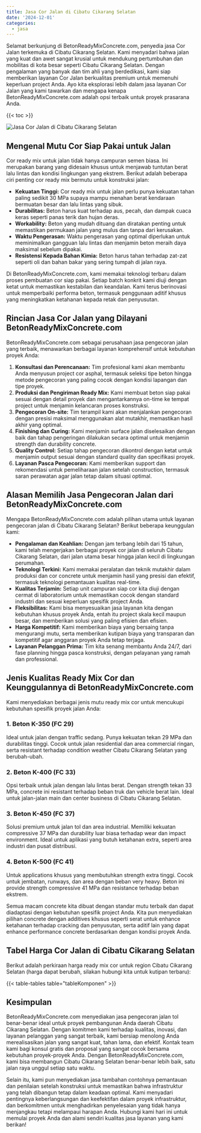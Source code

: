```yaml
---
title: Jasa Cor Jalan di Cibatu Cikarang Selatan
date: '2024-12-01'
categories:
  - jasa
---
```


Selamat berkunjung di BetonReadyMixConcrete.com, penyedia jasa Cor Jalan terkemuka di Cibatu Cikarang Selatan. Kami menyadari bahwa jalan yang kuat dan awet sangat krusial untuk mendukung pertumbuhan dan mobilitas di kota besar seperti Cibatu Cikarang Selatan. Dengan pengalaman yang banyak dan tim ahli yang berdedikasi, kami siap memberikan layanan Cor Jalan berkualitas premium untuk memenuhi keperluan project Anda. Ayo kita eksplorasi lebih dalam jasa layanan Cor Jalan yang kami tawarkan dan mengapa kenapa BetonReadyMixConcrete.com adalah opsi terbaik untuk proyek prasarana Anda.

{{< toc >}}

![Jasa Cor Jalan di Cibatu Cikarang Selatan](https://betoncor8.github.io/cor/harga-beton-readymix-concrete%20(12).png)

## Mengenal Mutu Cor Siap Pakai untuk Jalan

Cor ready mix untuk jalan tidak hanya campuran semen biasa. Ini merupakan barang yang didesain khusus untuk menjawab tuntutan berat lalu lintas dan kondisi lingkungan yang ekstrem. Berikut adalah beberapa ciri penting cor ready mix bermutu untuk konstruksi jalan:

- **Kekuatan Tinggi:** Cor ready mix untuk jalan perlu punya kekuatan tahan paling sedikit 30 MPa supaya mampu menahan berat kendaraan bermuatan besar dan lalu lintas yang sibuk.
- **Durabilitas:** Beton harus kuat terhadap aus, pecah, dan dampak cuaca keras seperti panas terik dan hujan deras.
- **Workability:** Beton yang mudah dituang dan diratakan penting untuk memastikan permukaan jalan yang mulus dan tanpa dari kerusakan.
- **Waktu Pengerasan:** Waktu pengerasan yang optimal diperlukan untuk meminimalkan gangguan lalu lintas dan menjamin beton meraih daya maksimal sebelum dipakai.
- **Resistensi Kepada Bahan Kimia:** Beton harus tahan terhadap zat-zat seperti oli dan bahan bakar yang sering tumpah di jalan raya.

Di BetonReadyMixConcrete.com, kami memakai teknologi terbaru dalam proses pembuatan cor siap pakai. Setiap batch konkrit kami diuji dengan ketat untuk memastikan kestabilan dan keandalan. Kami terus berinovasi untuk memperbaiki performa beton, termasuk penggunaan aditif khusus yang meningkatkan ketahanan kepada retak dan penyusutan.

## Rincian Jasa Cor Jalan yang Dilayani BetonReadyMixConcrete.com

BetonReadyMixConcrete.com sebagai perusahaan jasa pengecoran jalan yang terbaik, menawarkan berbagai layanan komprehensif untuk kebutuhan proyek Anda:

1. **Konsultasi dan Perencanaan:** Tim profesional kami akan membantu Anda menyusun project cor asphal, termasuk seleksi tipe beton hingga metode pengecoran yang paling cocok dengan kondisi lapangan dan tipe proyek.
2. **Produksi dan Pengiriman Ready Mix:** Kami membuat beton siap pakai sesuai dengan detail proyek dan mengantarkannya on-time ke tempat project untuk menjamin kelancaran proses konstruksi.
3. **Pengecoran On-site:** Tim terampil kami akan menjalankan pengecoran dengan presisi maksimal menggunakan alat mutakhir, memastikan hasil akhir yang optimal.
4. **Finishing dan Curing:** Kami menjamin surface jalan diselesaikan dengan baik dan tahap pengeringan dilakukan secara optimal untuk menjamin strength dan durability concrete.
5. **Quality Control:** Setiap tahap pengecoran dikontrol dengan ketat untuk menjamin output sesuai dengan standard quality dan specifikasi proyek.
6. **Layanan Pasca Pengecoran:** Kami memberikan support dan rekomendasi untuk pemeliharaan jalan setelah construction, termasuk saran perawatan agar jalan tetap dalam situasi optimal.

## Alasan Memilih Jasa Pengecoran Jalan dari BetonReadyMixConcrete.com

Mengapa BetonReadyMixConcrete.com adalah pilihan utama untuk layanan pengecoran jalan di Cibatu Cikarang Selatan? Berikut beberapa keunggulan kami:

- **Pengalaman dan Keahlian:** Dengan jam terbang lebih dari 15 tahun, kami telah mengerjakan berbagai proyek cor jalan di seluruh Cibatu Cikarang Selatan, dari jalan utama besar hingga jalan kecil di lingkungan perumahan.
- **Teknologi Terkini:** Kami memakai peralatan dan teknik mutakhir dalam produksi dan cor concrete untuk menjamin hasil yang presisi dan efektif, termasuk teknologi pemantauan kualitas real-time.
- **Kualitas Terjamin:** Setiap unit campuran siap cor kita diuji dengan cermat di laboratorium untuk memastikan cocok dengan standard industri dan sesuai keperluan spesifik project Anda.
- **Fleksibilitas:** Kami bisa menyesuaikan jasa layanan kita dengan kebutuhan khusus proyek Anda, entah itu project skala kecil maupun besar, dan memberikan solusi yang paling efisien dan efisien.
- **Harga Kompetitif:** Kami memberikan biaya yang bersaing tanpa mengurangi mutu, serta memberikan kutipan biaya yang transparan dan kompetitif agar anggaran proyek Anda tetap terjaga.
- **Layanan Pelanggan Prima:** Tim kita senang membantu Anda 24/7, dari fase planning hingga pasca konstruksi, dengan pelayanan yang ramah dan professional.

## Jenis Kualitas Ready Mix Cor dan Keunggulannya di BetonReadyMixConcrete.com

Kami menyediakan berbagai jenis mutu ready mix cor untuk mencukupi kebutuhan spesifik proyek jalan Anda:

### 1\. Beton K-350 (FC 29)

Ideal untuk jalan dengan traffic sedang. Punya kekuatan tekan 29 MPa dan durabilitas tinggi. Cocok untuk jalan residential dan area commercial ringan, serta resistant terhadap condition weather Cibatu Cikarang Selatan yang berubah-ubah.

### 2\. Beton K-400 (FC 33)

Opsi terbaik untuk jalan dengan lalu lintas berat. Dengan strength tekan 33 MPa, concrete ini resistant terhadap beban truk dan vehicle berat lain. Ideal untuk jalan-jalan main dan center business di Cibatu Cikarang Selatan.

### 3\. Beton K-450 (FC 37)

Solusi premium untuk jalan tol dan area industrial. Memiliki kekuatan compressive 37 MPa dan durability luar biasa terhadap wear dan impact environment. Ideal untuk aplikasi yang butuh ketahanan extra, seperti area industri dan pusat distribusi.

### 4\. Beton K-500 (FC 41)

Untuk applications khusus yang membutuhkan strength extra tinggi. Cocok untuk jembatan, runways, dan area dengan beban very heavy. Beton ini provide strength compressive 41 MPa dan resistance terhadap beban ekstrem.

Semua macam concrete kita dibuat dengan standar mutu terbaik dan dapat diadaptasi dengan kebutuhan spesifik project Anda. Kita pun menyediakan pilihan concrete dengan additives khusus seperti serat untuk enhance ketahanan terhadap cracking dan penyusutan, serta aditif lain yang dapat enhance performance concrete berdasarkan dengan kondisi proyek Anda.

## Tabel Harga Cor Jalan di Cibatu Cikarang Selatan

Berikut adalah perkiraan harga ready mix cor untuk region Cibatu Cikarang Selatan (harga dapat berubah, silakan hubungi kita untuk kutipan terbaru):

{{< table-tables table="tableKomponen" >}}

## Kesimpulan

BetonReadyMixConcrete.com menyediakan jasa pengecoran jalan tol benar-benar ideal untuk proyek pembangunan Anda daerah Cibatu Cikarang Selatan. Dengan komitmen kami terhadap kualitas, inovasi, dan layanan pelanggan yang sangat terbaik, kami bersiap menolong Anda merealisasikan jalan yang sangat kuat, tahan lama, dan efektif. Kontak team kami bagi konsul gratis dan proposal yang sangat cocok bersama kebutuhan proyek-proyek Anda. Dengan BetonReadyMixConcrete.com, kami bisa membangun Cibatu Cikarang Selatan benar-benar lebih baik, satu jalan raya unggul setiap satu waktu.

Selain itu, kami pun menyediakan jasa tambahan contohnya pemantauan dan penilaian setelah konstruksi untuk memastikan bahwa infrastruktur yang telah dibangun tetap dalam keadaan optimal. Kami menyadari pentingnya keberlangsungan dan keefektifan dalam proyek infrastruktur, dan berkomitmen untuk menghadirkan penyelesaian yang tidak hanya menjangkau tetapi melampaui harapan Anda. Hubungi kami hari ini untuk memulai proyek Anda dan alami sendiri kualitas jasa layanan yang kami berikan!
